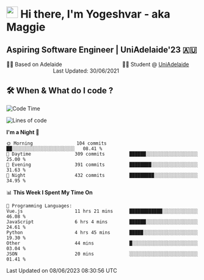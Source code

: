 <h1><img src="https://emojis.slackmojis.com/emojis/images/1531849430/4246/blob-sunglasses.gif?1531849430" width="30"/> Hi there, I'm Yogeshvar - aka Maggie</h1>

## Aspiring Software Engineer | UniAdelaide'23 🇦🇺  
🏂🏻  Based on Adelaide &nbsp;&nbsp;&nbsp;&nbsp;&nbsp;&nbsp;&nbsp;&nbsp;&nbsp;&nbsp;&nbsp;&nbsp;&nbsp;&nbsp;&nbsp;&nbsp;&nbsp;&nbsp;&nbsp;&nbsp;&nbsp;&nbsp;&nbsp;&nbsp;&nbsp;&nbsp;&nbsp;&nbsp;&nbsp;&nbsp;&nbsp;&nbsp;&nbsp;&nbsp;&nbsp;&nbsp;&nbsp;&nbsp;&nbsp;👨‍💻 Student @ [UniAdelaide](https://www.adelaide.edu.au)   &nbsp;&nbsp;&nbsp;&nbsp;&nbsp;&nbsp;&nbsp;&nbsp;&nbsp;&nbsp;&nbsp;&nbsp;&nbsp;&nbsp;&nbsp;&nbsp;&nbsp;&nbsp;&nbsp;&nbsp;&nbsp;&nbsp;&nbsp;&nbsp;&nbsp;&nbsp;&nbsp;&nbsp;&nbsp;&nbsp;&nbsp;Last Updated: 30/06/2021

## 🛠 When & What do I code ?  

<!--START_SECTION:waka-->
![Code Time](http://img.shields.io/badge/Code%20Time-2%2C248%20hrs%2032%20mins-blue)

![Lines of code](https://img.shields.io/badge/From%20Hello%20World%20I%27ve%20Written-4.1%20million%20lines%20of%20code-blue)

**I'm a Night 🦉** 

```text
🌞 Morning                104 commits         ██░░░░░░░░░░░░░░░░░░░░░░░   08.41 % 
🌆 Daytime                309 commits         ██████░░░░░░░░░░░░░░░░░░░   25.00 % 
🌃 Evening                391 commits         ████████░░░░░░░░░░░░░░░░░   31.63 % 
🌙 Night                  432 commits         █████████░░░░░░░░░░░░░░░░   34.95 % 
```


📊 **This Week I Spent My Time On** 

```text
💬 Programming Languages: 
Vue.js                   11 hrs 21 mins      ████████████░░░░░░░░░░░░░   46.08 % 
JavaScript               6 hrs 4 mins        ██████░░░░░░░░░░░░░░░░░░░   24.61 % 
Python                   4 hrs 45 mins       █████░░░░░░░░░░░░░░░░░░░░   19.30 % 
Other                    44 mins             █░░░░░░░░░░░░░░░░░░░░░░░░   03.04 % 
JSON                     20 mins             ░░░░░░░░░░░░░░░░░░░░░░░░░   01.41 % 
```


 Last Updated on 08/06/2023 08:30:56 UTC
<!--END_SECTION:waka-->

